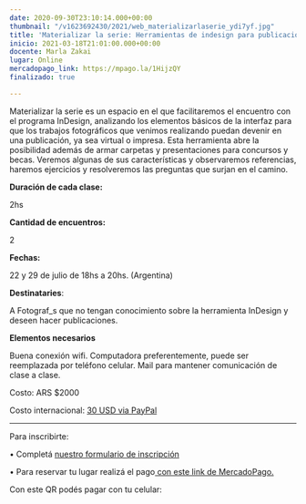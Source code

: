 ```yaml
---
date: 2020-09-30T23:10:14.000+00:00
thumbnail: "/v1623692430/2021/web_materializarlaserie_ydi7yf.jpg"
title: 'Materializar la serie: Herramientas de indesign para publicaciones urgentes '
inicio: 2021-03-18T21:01:00.000+00:00
docente: Marla Zakai
lugar: Online
mercadopago_link: https://mpago.la/1HijzQY
finalizado: true

---
```

Materializar la serie es un espacio en el que facilitaremos el encuentro con el programa InDesign, analizando los elementos básicos de la interfaz para que los trabajos fotográficos que venimos realizando puedan devenir en una publicación, ya sea virtual o impresa. Esta herramienta abre la posibilidad además de armar carpetas y presentaciones para concursos y becas. Veremos algunas de sus características y observaremos referencias, haremos ejercicios y resolveremos las preguntas que surjan en el camino.

**Duración de cada clase:**

2hs

**Cantidad de encuentros:**

2

**Fechas:**

22 y 29 de julio de 18hs a 20hs. (Argentina) 

**Destinataries**:

A Fotograf_s que no tengan conocimiento sobre la herramienta InDesign y deseen hacer publicaciones.

**Elementos necesarios**

Buena conexión wifi. Computadora preferentemente, puede ser reemplazada por teléfono celular. Mail para mantener comunicación de clase a clase.

Costo: ARS $2000

Costo internacional: [30 USD via PayPal](https://www.paypal.com/invoice/p/#MHXBHVQAK8KJVE6Z)

***

Para inscribirte:

• Completá [nuestro formulario de inscripción ](https://docs.google.com/forms/d/1AQ0pJcpcDX8uHAIxvl-IPCg43rebmfqFSJeVgEtPH-Q/edit)

• Para reservar tu lugar realizá el pago[ con este link de MercadoPago.](https://mpago.la/1HijzQY)

Con este QR podés pagar con tu celular: